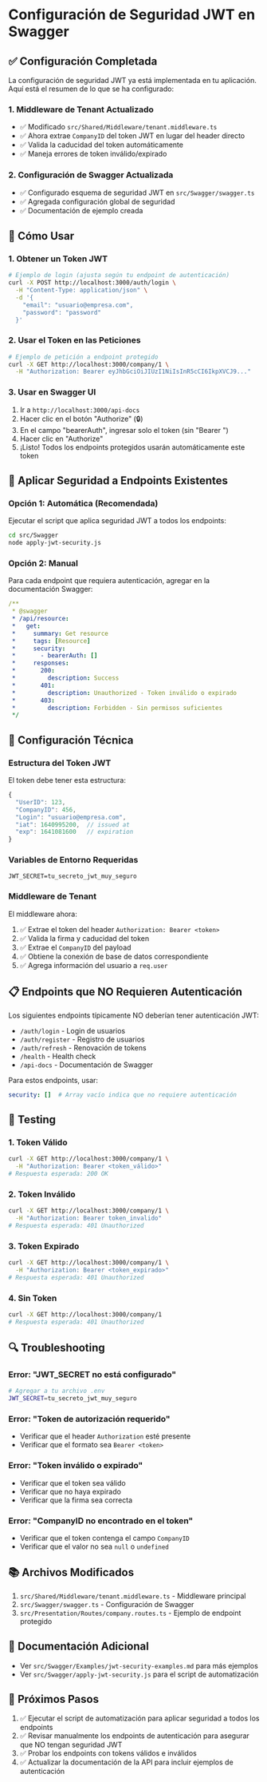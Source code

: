 # Configuración de Seguridad JWT en Swagger

## ✅ Configuración Completada

La configuración de seguridad JWT ya está implementada en tu aplicación. Aquí está el resumen de lo que se ha configurado:

### 1. Middleware de Tenant Actualizado
- ✅ Modificado `src/Shared/Middleware/tenant.middleware.ts`
- ✅ Ahora extrae `CompanyID` del token JWT en lugar del header directo
- ✅ Valida la caducidad del token automáticamente
- ✅ Maneja errores de token inválido/expirado

### 2. Configuración de Swagger Actualizada
- ✅ Configurado esquema de seguridad JWT en `src/Swagger/swagger.ts`
- ✅ Agregada configuración global de seguridad
- ✅ Documentación de ejemplo creada

## 🚀 Cómo Usar

### 1. Obtener un Token JWT
```bash
# Ejemplo de login (ajusta según tu endpoint de autenticación)
curl -X POST http://localhost:3000/auth/login \
  -H "Content-Type: application/json" \
  -d '{
    "email": "usuario@empresa.com",
    "password": "password"
  }'
```

### 2. Usar el Token en las Peticiones
```bash
# Ejemplo de petición a endpoint protegido
curl -X GET http://localhost:3000/company/1 \
  -H "Authorization: Bearer eyJhbGciOiJIUzI1NiIsInR5cCI6IkpXVCJ9..."
```

### 3. Usar en Swagger UI
1. Ir a `http://localhost:3000/api-docs`
2. Hacer clic en el botón "Authorize" (🔒)
3. En el campo "bearerAuth", ingresar solo el token (sin "Bearer ")
4. Hacer clic en "Authorize"
5. ¡Listo! Todos los endpoints protegidos usarán automáticamente este token

## 📝 Aplicar Seguridad a Endpoints Existentes

### Opción 1: Automática (Recomendada)
Ejecutar el script que aplica seguridad JWT a todos los endpoints:

```bash
cd src/Swagger
node apply-jwt-security.js
```

### Opción 2: Manual
Para cada endpoint que requiera autenticación, agregar en la documentación Swagger:

```yaml
/**
 * @swagger
 * /api/resource:
 *   get:
 *     summary: Get resource
 *     tags: [Resource]
 *     security:
 *       - bearerAuth: []
 *     responses:
 *       200:
 *         description: Success
 *       401:
 *         description: Unauthorized - Token inválido o expirado
 *       403:
 *         description: Forbidden - Sin permisos suficientes
 */
```

## 🔧 Configuración Técnica

### Estructura del Token JWT
El token debe tener esta estructura:
```javascript
{
  "UserID": 123,
  "CompanyID": 456,
  "Login": "usuario@empresa.com",
  "iat": 1640995200,  // issued at
  "exp": 1641081600   // expiration
}
```

### Variables de Entorno Requeridas
```env
JWT_SECRET=tu_secreto_jwt_muy_seguro
```

### Middleware de Tenant
El middleware ahora:
1. ✅ Extrae el token del header `Authorization: Bearer <token>`
2. ✅ Valida la firma y caducidad del token
3. ✅ Extrae el `CompanyID` del payload
4. ✅ Obtiene la conexión de base de datos correspondiente
5. ✅ Agrega información del usuario a `req.user`

## 📋 Endpoints que NO Requieren Autenticación

Los siguientes endpoints típicamente NO deberían tener autenticación JWT:
- `/auth/login` - Login de usuarios
- `/auth/register` - Registro de usuarios
- `/auth/refresh` - Renovación de tokens
- `/health` - Health check
- `/api-docs` - Documentación de Swagger

Para estos endpoints, usar:
```yaml
security: []  # Array vacío indica que no requiere autenticación
```

## 🧪 Testing

### 1. Token Válido
```bash
curl -X GET http://localhost:3000/company/1 \
  -H "Authorization: Bearer <token_válido>"
# Respuesta esperada: 200 OK
```

### 2. Token Inválido
```bash
curl -X GET http://localhost:3000/company/1 \
  -H "Authorization: Bearer token_invalido"
# Respuesta esperada: 401 Unauthorized
```

### 3. Token Expirado
```bash
curl -X GET http://localhost:3000/company/1 \
  -H "Authorization: Bearer <token_expirado>"
# Respuesta esperada: 401 Unauthorized
```

### 4. Sin Token
```bash
curl -X GET http://localhost:3000/company/1
# Respuesta esperada: 401 Unauthorized
```

## 🔍 Troubleshooting

### Error: "JWT_SECRET no está configurado"
```bash
# Agregar a tu archivo .env
JWT_SECRET=tu_secreto_jwt_muy_seguro
```

### Error: "Token de autorización requerido"
- Verificar que el header `Authorization` esté presente
- Verificar que el formato sea `Bearer <token>`

### Error: "Token inválido o expirado"
- Verificar que el token sea válido
- Verificar que no haya expirado
- Verificar que la firma sea correcta

### Error: "CompanyID no encontrado en el token"
- Verificar que el token contenga el campo `CompanyID`
- Verificar que el valor no sea `null` o `undefined`

## 📚 Archivos Modificados

1. `src/Shared/Middleware/tenant.middleware.ts` - Middleware principal
2. `src/Swagger/swagger.ts` - Configuración de Swagger
3. `src/Presentation/Routes/company.routes.ts` - Ejemplo de endpoint protegido

## 📖 Documentación Adicional

- Ver `src/Swagger/Examples/jwt-security-examples.md` para más ejemplos
- Ver `src/Swagger/apply-jwt-security.js` para el script de automatización

## 🎯 Próximos Pasos

1. ✅ Ejecutar el script de automatización para aplicar seguridad a todos los endpoints
2. ✅ Revisar manualmente los endpoints de autenticación para asegurar que NO tengan seguridad JWT
3. ✅ Probar los endpoints con tokens válidos e inválidos
4. ✅ Actualizar la documentación de la API para incluir ejemplos de autenticación
